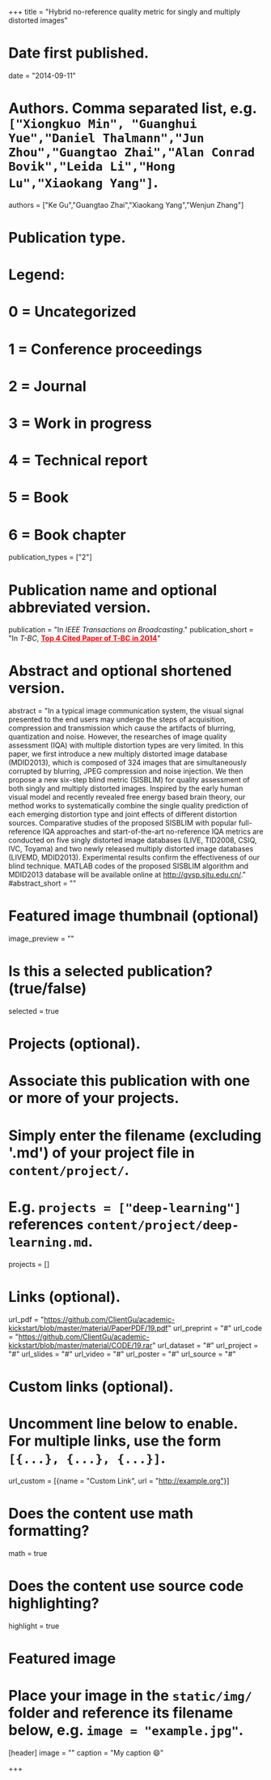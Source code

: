 +++
title = "Hybrid no-reference quality metric for singly and multiply distorted images"

# Date first published.
date = "2014-09-11"

# Authors. Comma separated list, e.g. `["Xiongkuo Min", "Guanghui Yue","Daniel Thalmann","Jun Zhou","Guangtao Zhai","Alan Conrad Bovik","Leida Li","Hong Lu","Xiaokang Yang"]`.
authors = ["Ke Gu","Guangtao Zhai","Xiaokang Yang","Wenjun Zhang"]
# Publication type.
# Legend:
# 0 = Uncategorized
# 1 = Conference proceedings
# 2 = Journal
# 3 = Work in progress
# 4 = Technical report
# 5 = Book
# 6 = Book chapter
publication_types = ["2"]

# Publication name and optional abbreviated version.
publication = "In *IEEE Transactions on Broadcasting*."
publication_short = "In *T-BC*,  <font color=#FF0000><u>**Top 4 Cited Paper of T-BC in 2014**</u></font>"

# Abstract and optional shortened version.
abstract = "In a typical image communication system, the visual signal presented to the end users may undergo the steps of acquisition, compression and transmission which cause the artifacts of blurring, quantization and noise. However, the researches of image quality assessment (IQA) with multiple distortion types are very limited. In this paper, we first introduce a new multiply distorted image database (MDID2013), which is composed of 324 images that are simultaneously corrupted by blurring, JPEG compression and noise injection. We then propose a new six-step blind metric (SISBLIM) for quality assessment of both singly and multiply distorted images. Inspired by the early human visual model and recently revealed free energy based brain theory, our method works to systematically combine the single quality prediction of each emerging distortion type and joint effects of different distortion sources. Comparative studies of the proposed SISBLIM with popular full-reference IQA approaches and start-of-the-art no-reference IQA metrics are conducted on five singly distorted image databases (LIVE, TID2008, CSIQ, IVC, Toyama) and two newly released multiply distorted image databases (LIVEMD, MDID2013). Experimental results confirm the effectiveness of our blind technique. MATLAB codes of the proposed SISBLIM algorithm and MDID2013 database will be available online at http://gvsp.sjtu.edu.cn/."
#abstract_short = ""

# Featured image thumbnail (optional)
image_preview = ""

# Is this a selected publication? (true/false)
selected = true

# Projects (optional).
#   Associate this publication with one or more of your projects.
#   Simply enter the filename (excluding '.md') of your project file in `content/project/`.
#   E.g. `projects = ["deep-learning"]` references `content/project/deep-learning.md`.
projects = []

# Links (optional).
url_pdf = "https://github.com/ClientGu/academic-kickstart/blob/master/material/PaperPDF/19.pdf"
url_preprint = "#"
url_code = "https://github.com/ClientGu/academic-kickstart/blob/master/material/CODE/19.rar"
url_dataset = "#"
url_project = "#"
url_slides = "#"
url_video = "#"
url_poster = "#"
url_source = "#"

# Custom links (optional).
#   Uncomment line below to enable. For multiple links, use the form `[{...}, {...}, {...}]`.
 url_custom = [{name = "Custom Link", url = "http://example.org"}]

# Does the content use math formatting?
math = true

# Does the content use source code highlighting?
highlight = true

# Featured image
# Place your image in the `static/img/` folder and reference its filename below, e.g. `image = "example.jpg"`.
[header]
image = ""
caption = "My caption 😄"

+++
